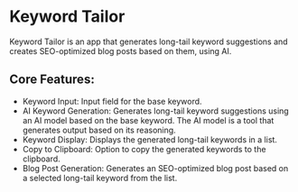 # Keyword Tailor

Keyword Tailor is an app that generates long-tail keyword suggestions and creates SEO-optimized blog posts based on them, using AI.

## Core Features:

- Keyword Input: Input field for the base keyword.
- AI Keyword Generation: Generates long-tail keyword suggestions using an AI model based on the base keyword. The AI model is a tool that generates output based on its reasoning.
- Keyword Display: Displays the generated long-tail keywords in a list.
- Copy to Clipboard: Option to copy the generated keywords to the clipboard.
- Blog Post Generation: Generates an SEO-optimized blog post based on a selected long-tail keyword from the list.



